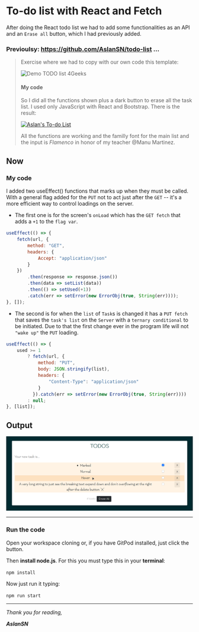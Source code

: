 # To-do list with React and Fetch

After doing the React todo list we had to add some functionalities as an API and an `Erase all` button, which I had previously added. 

### Previoulsy: https://github.com/AslanSN/todo-list ...
> Exercise where we had to copy with our own code this template: 
>
><img src="https://raw.githubusercontent.com/breatheco-de/exercise-todo-list/master/preview.gif" alt="Demo TODO list 4Geeks" width="500">
>
>
> #### My code
> So I did all the functions shown plus a dark button to erase all the task list. 
> I used only JavaScript with React and Bootstrap.
> There is the result:
>
> [![Aslan's To-do List](https://raw.githubusercontent.com/AslanSN/todo-list/master/src/TodoList.png "Aslan's To-do List")](http://https://raw.githubusercontent.com/AslanSN/todo-list/master/src/TodoList.png "Aslan's To-do List")
>
> All the functions are working and the familly font for the main list and the input is _Flamenco_ in honor of my teacher @Manu Martinez.

## Now
### My code

I added two useEffect() functions that marks up when they must be called. With a general flag added for the `PUT` not to act just after the `GET` -- it's a more efficient way to control loadings on the server.

- The first one is for the screen's `onLoad` which has the `GET fetch` that adds a `+1` to the `flag var`.
```JavaScript
useEffect(() => {
	fetch(url, {
		method: "GET",
		headers: {
			Accept: "application/json"
		}
	})
		.then(response => response.json())
		.then(data => setList(data))
		.then(() => setUsed(+1))
		.catch(err => setError(new ErrorObj(true, String(err))));
}, []);
```

- The second is for when the `list` of `Task`s is changed it has a `PUT fetch` that saves the `task's list` on the `Server` with a `ternary conditional` to be initiated. Due to that the first change ever in the program life will not `"wake up"` the `PUT` loading.

```JavaScript
useEffect(() => {
	used >= 1
		? fetch(url, {
			method: "PUT",
			body: JSON.stringify(list),
			headers: {
				"Content-Type": "application/json"
			}
		  }).catch(err => setError(new ErrorObj(true, String(err))))
		: null;
}, [list]);
```

## Output

<img src="./src/resources/TodoListReact&FetchPreview.png" alt="Aslan's Demo of the REACT TODO LIST with FETCH" width="1000">

------------


### Run the code
Open your workspace cloning or, if you have GitPod installed, just click the button.

Then **install node.js**. For this you must type this in your **terminal**:

`npm install`

Now just run it typing:

`npm run start`

------------

_Thank you for reading,_

_**AslanSN**_
